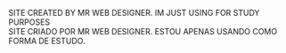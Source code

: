 SITE CREATED BY MR WEB DESIGNER. IM JUST USING FOR STUDY PURPOSES <br/>
SITE CRIADO POR MR WEB DESIGNER. ESTOU APENAS USANDO COMO FORMA DE ESTUDO.
